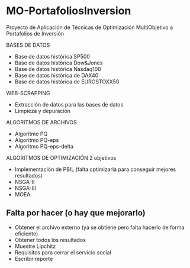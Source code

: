 # MO-PortafoliosInversion
Proyecto de Aplicación de Técnicas de Optimización MultiObjetivo a Portafolios de Inversión


BASES DE DATOS  
* Base de datos  histórica SP500  
* Base de datos  histórica Dow&Jones  
* Base de datos  histórica Nasdaq100 
* Base de datos  histórica de DAX40 
* Base de datos  histórica de EUROSTOXX50

WEB-SCRAPPING 
* Extracción de datos para las bases de datos 
* Limpieza y depuración

ALGORITMOS DE ARCHIVOS 
* Algoritmo PQ
* Algoritmo PQ-eps
* Algoritmo PQ-eps-delta 

ALGORITMOS DE OPTIMIZACIÓN 2 objetivos  
* Implementación de PBIL (falta optimizarla para conseguir mejores resultados) 
* NSGA-II 
* NSGA-III 
* MOEA 

## Falta por hacer (o hay que mejorarlo) 

* Obtener el archivo externo (ya se obtiene pero falta hacerlo de forma eficiente) 
* Obtener todos los resultados 
* Muestre Lipchitz 
* Requisitos para cerrar el servicio social 
* Escribir reporte 
